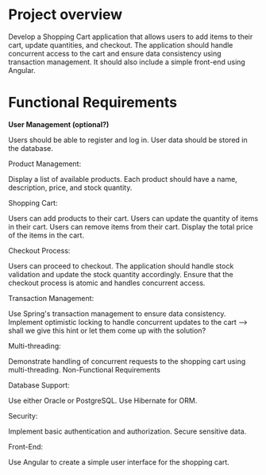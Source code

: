 # Project overview
Develop a Shopping Cart application that allows users to add items to their cart, update quantities, and checkout. The application should handle concurrent access to the cart and ensure data consistency using transaction management. 
It should also include a simple front-end using Angular.

# Functional Requirements

<b>User Management (optional?)</b>

Users should be able to register and log in.
User data should be stored in the database.

Product Management:

Display a list of available products.
Each product should have a name, description, price, and stock quantity.

Shopping Cart:

Users can add products to their cart.
Users can update the quantity of items in their cart.
Users can remove items from their cart.
Display the total price of the items in the cart.

Checkout Process:

Users can proceed to checkout.
The application should handle stock validation and update the stock quantity accordingly.
Ensure that the checkout process is atomic and handles concurrent access.

Transaction Management:

Use Spring's transaction management to ensure data consistency.
Implement optimistic locking to handle concurrent updates to the cart --> shall we give this hint or let them come up with the solution?

Multi-threading:

Demonstrate handling of concurrent requests to the shopping cart using multi-threading.
Non-Functional Requirements

Database Support:

Use either Oracle or PostgreSQL.
Use Hibernate for ORM.

Security:

Implement basic authentication and authorization.
Secure sensitive data.

Front-End:

Use Angular to create a simple user interface for the shopping cart.

